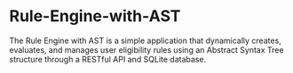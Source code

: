 # Rule-Engine-with-AST
The Rule Engine with AST is a simple application that dynamically creates, evaluates, and manages user eligibility rules using an Abstract Syntax Tree structure through a RESTful API and SQLite database.
